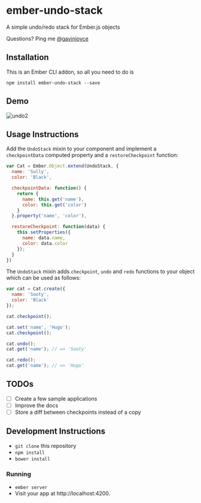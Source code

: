 # ember-undo-stack

A simple undo/redo stack for Ember.js objects

Questions? Ping me [@gavinjoyce](https://twitter.com/gavinjoyce)

## Installation

This is an Ember CLI addon, so all you need to do is

`npm install ember-undo-stack --save`

## Demo

![undo2](https://cloud.githubusercontent.com/assets/2526/4691232/8050d014-570d-11e4-86df-93442c590304.gif)

## Usage Instructions

Add the `UndoStack` mixin to your component and implement a `checkpointData` computed property and a `restoreCheckpoint` function:

```javascript
var Cat = Ember.Object.extend(UndoStack, {
  name: 'Sully',
  color: 'Black',

  checkpointData: function() {
    return {
      name: this.get('name'),
      color: this.get('color')
    }
  }.property('name', 'color'),

  restoreCheckpoint: function(data) {
    this.setProperties({
      name: data.name,
      color: data.color
    });
  }
})
```

The `UndoStack` mixin adds `checkpoint`, `undo` and `redo` functions to your object which can be used as follows:

```javascript
var cat = Cat.create({
  name: 'Sooty',
  color: 'Black'
});

cat.checkpoint();

cat.set('name', 'Hugo');
cat.checkpoint();

cat.undo();
cat.get('name'); // => 'Sooty'

cat.redo();
cat.get('name'); // => 'Hugo'

```

## TODOs

* [ ] Create a few sample applications
* [ ] Improve the docs
* [ ] Store a diff between checkpoints instead of a copy

## Development Instructions

* `git clone` this repository
* `npm install`
* `bower install`

### Running

* `ember server`
* Visit your app at http://localhost:4200.
